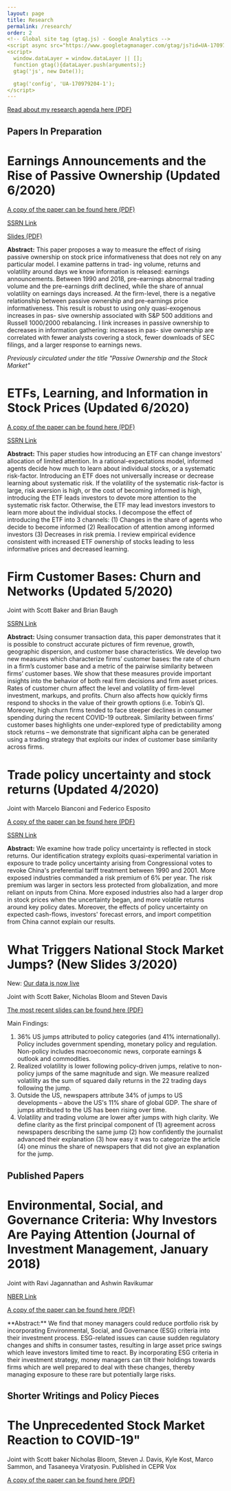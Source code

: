 ```yaml
---
layout: page
title: Research
permalink: /research/
order: 2
<!-- Global site tag (gtag.js) - Google Analytics -->
<script async src="https://www.googletagmanager.com/gtag/js?id=UA-170979204-1"></script>
<script>
  window.dataLayer = window.dataLayer || [];
  function gtag(){dataLayer.push(arguments);}
  gtag('js', new Date());

  gtag('config', 'UA-170979204-1');
</script>
---
```


<p>
  <a href="/images/MS_research_agenda.pdf" target="_blank">
    Read about my research agenda here (PDF)
  </a>
</p>

## Papers In Preparation

# Earnings Announcements and the Rise of Passive Ownership (Updated 6/2020)

<p>
  <a href="/images/sammon_2020_data.pdf" target="_blank">
    A copy of the paper can be found here (PDF)
  </a>
</p>

<a href="https://papers.ssrn.com/sol3/papers.cfm?abstract_id=3243910" title="b1">SSRN Link</a>

<p>
  <a href="/images/slides_4_2020.pdf" target="_blank">
    Slides (PDF)
  </a>
</p>


**Abstract:** This paper proposes a way to measure the effect of rising passive ownership on stock price
informativeness that does not rely on any particular model. I examine patterns in trad-
ing volume, returns and volatility around days we know information is released: earnings
announcements. Between 1990 and 2018, pre-earnings abnormal trading volume and the
pre-earnings drift declined, while the share of annual volatility on earnings days increased.
At the firm-level, there is a negative relationship between passive ownership and pre-earnings
price informativeness. This result is robust to using only quasi-exogenous increases in pas-
sive ownership associated with S&P 500 additions and Russell 1000/2000 rebalancing. I
link increases in passive ownership to decreases in information gathering: increases in pas-
sive ownership are correlated with fewer analysts covering a stock, fewer downloads of SEC
filings, and a larger response to earnings news.

*Previously circulated under the title "Passive Ownership and the Stock Market"*


# ETFs, Learning, and Information in Stock Prices (Updated 6/2020)

<p>
  <a href="/images/sammon_2020_model.pdf" target="_blank">
    A copy of the paper can be found here (PDF)
  </a>
</p>

<a href="https://papers.ssrn.com/sol3/papers.cfm?abstract_id=3571409" title="b1">SSRN Link</a>


**Abstract:** This paper studies how introducing an ETF can change investors' allocation of
limited attention. In a rational-expectations model, informed agents decide how much
to learn about individual stocks, or a systematic risk-factor. Introducing an ETF does
not universally increase or decrease learning about systematic risk. If the volatility
of the systematic risk-factor is large, risk aversion is high, or the cost of becoming
informed is high, introducing the ETF leads investors to devote more attention to the
systematic risk factor. Otherwise, the ETF may lead investors investors to learn more
about the individual stocks. I decompose the effect of introducing the ETF into 3
channels: (1) Changes in the share of agents who decide to become informed (2) Reallocation
of attention among informed investors (3) Decreases in risk premia. I review
empirical evidence consistent with increased ETF ownership of stocks leading to less
informative prices and decreased learning.

# Firm Customer Bases: Churn and Networks (Updated 5/2020)

Joint with Scott Baker and Brian Baugh

<a href="https://papers.ssrn.com/sol3/papers.cfm?abstract_id=3605582" title="b1">SSRN Link</a>

**Abstract:**  Using consumer transaction data, this paper demonstrates that it is possible to construct accurate pictures of firm revenue, growth, geographic dispersion, and customer base characteristics. We develop two new measures which characterize firms’ customer bases: the rate of churn in a firm’s customer base and a metric of the pairwise similarity between firms’ customer bases. We show that these measures provide important insights into the behavior of both real firm decisions and firm asset prices. Rates of customer churn affect the level and volatility of firm-level investment, markups, and profits. Churn also affects how quickly firms respond to shocks in the value of their growth options (i.e. Tobin’s Q). Moreover, high churn firms tended to face steeper declines in consumer spending during the recent COVID-19 outbreak. Similarity between firms’ customer bases highlights one under-explored type of predictability among stock returns – we demonstrate that significant alpha can be generated using a trading strategy that exploits our index of customer base similarity across firms.


# Trade policy uncertainty and stock returns (Updated 4/2020)

Joint with Marcelo Bianconi and Federico Esposito

<p>
  <a href="/images/bes_trade.pdf" target="_blank">
    A copy of the paper can be found here (PDF)
  </a>
</p>

<a href="https://papers.ssrn.com/sol3/papers.cfm?abstract_id=3340700" title="b1">SSRN Link</a>

**Abstract:** We examine how trade policy uncertainty is reflected in stock returns. Our identification strategy exploits quasi-experimental variation in exposure to trade policy uncertainty arising from Congressional votes to revoke China's preferential tariff treatment between 1990 and 2001. More exposed industries commanded a risk premium of 6% per year. The risk premium was larger in sectors less protected from globalization, and more reliant on inputs from China. More exposed industries also had a larger drop in stock prices when the uncertainty began, and more volatile returns around key policy dates. Moreover, the effects of policy uncertainty on expected cash-flows, investors' forecast errors, and import competition from China cannot explain our results.

# What Triggers National Stock Market Jumps? (New Slides 3/2020)

New: [Our data is now live](https://stockmarketjumps.com/)

Joint with Scott Baker, Nicholas Bloom and Steven Davis

<p>
  <a href="/images/big_jumps.pdf" target="_blank">
    The most recent slides can be found here (PDF)
  </a>
</p>

Main Findings: 
1) 36% US jumps attributed to policy categories (and 41% internationally).  Policy includes government spending, monetary policy and regulation.  Non-policy includes macroeconomic news, corporate earnings & outlook and commodities.
2) Realized volatility is lower following policy-driven jumps, relative to non-policy jumps of the same magnitude and sign.  We measure realized volatility as the sum of squared daily returns in the 22 trading days following the jump.
3) Outside the US, newspapers attribute 34% of jumps to US developments – above the US's 11% share of global GDP.  The share of jumps attributed to the US has been rising over time.
4) Volatility and trading volume are lower after jumps with high clarity.  We define clarity as the first principal component of (1) agreement across newspapers describing the same jump (2) how confidently the journalist advanced their explanation (3) how easy it was to categorize the article (4) one minus the share of newspapers that did not give an explanation for the jump.

## Published Papers

# Environmental, Social, and Governance Criteria: Why Investors Are Paying Attention (Journal of Investment Management, January 2018)

Joint with Ravi Jagannathan and Ashwin Ravikumar

<a href="https://www.nber.org/papers/w24063" title="b1">NBER Link</a>

<p>
  <a href="/images/ESG_9_5_2017.pdf" target="_blank">
    A copy of the paper can be found here (PDF)
  </a>
</p>
**Abstract:** We find that money managers could reduce portfolio risk by incorporating Environmental, Social, and Governance (ESG) criteria into their investment process. ESG-related issues can cause sudden regulatory changes and shifts in consumer tastes, resulting in large asset price swings which leave investors limited time to react. By incorporating ESG criteria in their investment strategy, money managers can tilt their holdings towards firms which are well prepared to deal with these changes, thereby managing exposure to these rare but potentially large risks.

## Shorter Writings and Policy Pieces

# The Unprecedented Stock Market Reaction to COVID-19"

Joint with Scott baker Nicholas Bloom, Steven J. Davis, Kyle Kost, Marco Sammon, and Tasaneeya Viratyosin.  Published in CEPR Vox

<p>
  <a href="/images/StockMarkets_COVID.pdf" target="_blank">
    A copy of the paper can be found here (PDF)
  </a>
</p>